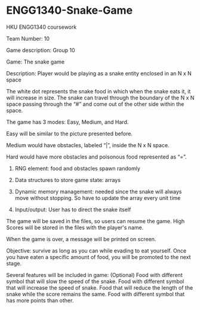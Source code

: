 # ENGG1340-Snake-Game
HKU ENGG1340 coursework

Team Number: 10

Game description:
Group 10

Game: The snake game

Description:
Player would be playing as a snake entity enclosed in an N x N space


The white dot represents the snake food in which when the snake eats it, it will increase in size.
The snake can travel through the boundary of the N x N space passing through the “#” and come out of the other side within the space. 

The game has 3 modes: Easy, Medium, and Hard.

Easy will be similar to the picture presented before.

Medium would have obstacles, labeled “|”,  inside the N x N space.

Hard would have more obstacles and poisonous food represented as “=”.

1. RNG element: food and obstacles spawn randomly

2. Data structures to store game state: arrays

3. Dynamic memory management: needed since the snake will always move without stopping. So have to update the array every unit time 

4. Input/output: User has to direct the snake itself

The game will be saved in the files, so users can resume the game. High Scores will be stored in the files with the player's name.

When the game is over, a message will be printed on screen.

Objective: survive as long as you can while evading to eat yourself. Once you have eaten a specific amount of food, you will be promoted to the next stage. 

Several features will be included in game: (Optional)
Food with different symbol that will slow the speed of the snake.
Food with different symbol that will increase the speed of snake.
Food that will reduce the length of the snake while the score remains the same.
Food with different symbol that has more points than other.

